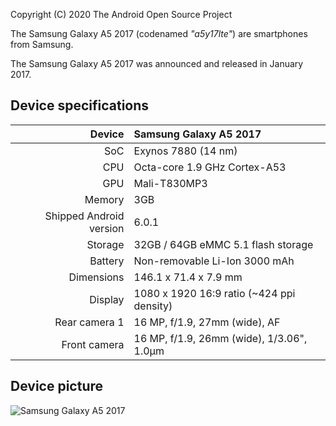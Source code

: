 Copyright (C) 2020 The Android Open Source Project

The Samsung Galaxy A5 2017 (codenamed _"a5y17lte"_) are smartphones from Samsung.

The Samsung Galaxy A5 2017 was announced and released in January 2017.

## Device specifications

| Device       | Samsung Galaxy A5 2017                          |
| -----------: | :---------------------------------------------- |
| SoC          | Exynos 7880 (14 nm)                             |
| CPU          | Octa-core 1.9 GHz Cortex-A53                    |
| GPU          | Mali-T830MP3                                    |
| Memory       | 3GB                                             |
| Shipped Android version | 6.0.1                                |
| Storage      | 32GB / 64GB eMMC 5.1 flash storage              |
| Battery      | Non-removable Li-Ion 3000 mAh                   |
| Dimensions   | 146.1 x 71.4 x 7.9 mm                           |
| Display      | 1080 x 1920  16:9 ratio (~424 ppi density)      |
| Rear camera 1 | 16 MP, f/1.9, 27mm (wide), AF                  |
| Front camera  | 16 MP, f/1.9, 26mm (wide), 1/3.06", 1.0µm      |

## Device picture

![Samsung Galaxy A5 2017](https://gagadget.com/media/post_big/Samsung-Galaxy-a5-2017-oreo.jpg)
